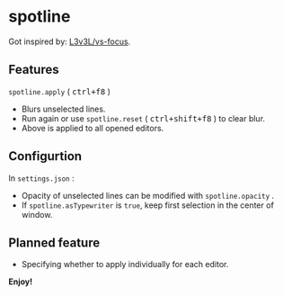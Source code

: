 # spotline

Got inspired by: [L3v3L/vs-focus](https://github.com/L3v3L/vs-focus).

## Features

`spotline.apply` ( <kbd>ctrl+f8</kbd> )

+ Blurs unselected lines.
+ Run again or use `spotline.reset` ( <kbd>ctrl+shift+f8</kbd> ) to clear blur.
+ Above is applied to all opened editors.

## Configurtion

In `settings.json` :

+ Opacity of unselected lines can be modified with `spotline.opacity` .
+ If `spotline.asTypewriter` is `true`, keep first selection in the center of window.

## Planned feature

+ Specifying whether to apply individually for each editor.



**Enjoy!**
